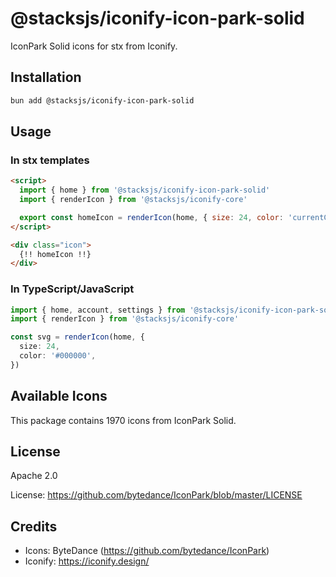 # @stacksjs/iconify-icon-park-solid

IconPark Solid icons for stx from Iconify.

## Installation

```bash
bun add @stacksjs/iconify-icon-park-solid
```

## Usage

### In stx templates

```html
<script>
  import { home } from '@stacksjs/iconify-icon-park-solid'
  import { renderIcon } from '@stacksjs/iconify-core'

  export const homeIcon = renderIcon(home, { size: 24, color: 'currentColor' })
</script>

<div class="icon">
  {!! homeIcon !!}
</div>
```

### In TypeScript/JavaScript

```typescript
import { home, account, settings } from '@stacksjs/iconify-icon-park-solid'
import { renderIcon } from '@stacksjs/iconify-core'

const svg = renderIcon(home, {
  size: 24,
  color: '#000000',
})
```

## Available Icons

This package contains 1970 icons from IconPark Solid.

## License

Apache 2.0

License: https://github.com/bytedance/IconPark/blob/master/LICENSE

## Credits

- Icons: ByteDance (https://github.com/bytedance/IconPark)
- Iconify: https://iconify.design/
